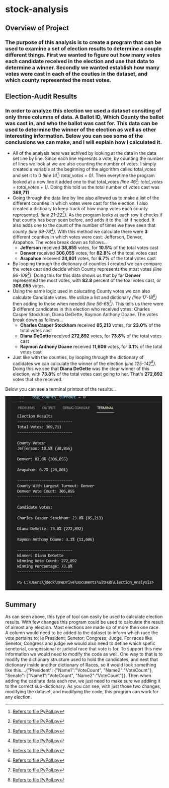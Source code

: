 # stock-analysis

## Overview of Project

### The purpose of this analysis is to create a program that can be used to examine a set of election results to determine a couple different things. First we wanted to figure out how many votes each candidate received in the election and use that data to determine a winner. Secondly we wanted establish how many votes were cast in each of the couties in the dataset, and which county represented the most votes.

## Election-Audit Results

### In order to analyze this election we used a dataset consiting of only three columns of data. A Ballot ID, Which County the ballot was cast in, and who the ballot was cast for. This data can be used to determine the winner of the election as well as other interesting information. Below you can see some of the conclusions we can make, and I will explain how I calculated it.
  -  All of the analysis here was achived by looking at the data in the data set line by line. Since each line represnts a vote, by counting the number of lines we look at we are also counting the number of votes. I simply created a variable at the beginning of the algorithm called total_votes and set it to 0 *(line 14[^1]: total_votes = 0)*. Then everytime the program looked at a new line it added one to that total_votes *(line 46[^1]: total_votes = total_votes + 1)*. Doing this told us the total number of votes cast was **369,711**
  -  Going through the data line by line also allowed us to make a list of the different counties in which votes were cast for the election. I also created a dictioary to keep track of how many votes each county represented. *(line 21-22[^1])*. As the program looks at each row it checks if that county has been seen before, and adds it to the list if needed. It also adds one to the count of the number of times we have seen that county *(line 69-78[^1])*. With this method we calculate there were **3** different counties in which votes were cast: Jefferson, Denver, Arapahoe. The votes break down as follows...
     * **Jefferson** received **38,855** votes, for **10.5%** of the total votes cast 
     * **Denver** received **306,055** votes, for **82.8%** of the total votes cast 
     * **Arapahoe** received **24,801** votes, for **6.7%** of the total votes cast
  -  By looping through the dictionary of counties I created we can compare the votes cast and decide which County represents the most votes *(line 96-109[^1])*. Doing this for this data shows us that by far **Denver** represented the most votes, with **82.8** percent of the toal votes cast, or **306,055** votes.
  -  Using the same logic used in calucating County votes we can also calculate Candidate votes. We utilize a list and dictionary *(line 17-18[^1])* then adding to those when needed *(line 56-65[^1])*. This tells us there were **3** different candidates in this election who received votes: Charles Casper Stockham, Diana DeGette, Raymon Anthony Doane. The votes break down as follows...
     * **Charles Casper Stockham** received **85,213** votes, for **23.0%** of the total votes cast 
     * **Diana DeGette** received **272,892** votes, for **73.8%** of the total votes cast 
     * **Raymon Anthony Doane** received **11,606** votes, for **3.1%** of the total votes cast
  -  Just like with the counties, by looping through the dictionary of cadidates we can calculate the winner of the election *(line 125-142[^1])*. Doing this we see that **Diana DeGette** was the clear winner of this election, with **73.8%** of the total votes cast going to her. That's **272,892** votes that she received.

Below you can see a terminal printout of the results...

![Election Results](Resources/TerminalPrintout.png)


## Summary

  As can seen above, this type of tool can easily be used to calculate election results. With few changes this program could be used to calculate the result of almost any election. Most elections are made up of more then one race. A column would need to be added to the dataset to inform which race the vote pertains to; ie President; Senetor; Congress; Judge. For races like Senetor, Congress and judge we would also need to define which spefic senetorial, congessional or judicial race that vote is for. To support this new information we would need to modify the code as well. One way to that is to modify the dictionary structure used to hold the candidates, and nest that dictionary inside another dictionary of Races, so it would look something like this....{"President": {"Name1":"VoteCount", "Name2":"VoteCount"}, "Senate": {"Name1":"VoteCount", "Name2":"VoteCount"}}. Then when adding the caditate data each row, we just need to make sure we addiing it to the correct sub-dictionary. As you can see, with just those two changes, modifying the dataset, and modifying the code, this program can work for any election.

[^1]:  [Refers to file PyPoll.py](PyPoll.py)
